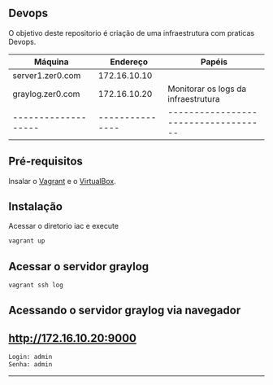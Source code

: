 ## Devops

O objetivo deste repositorio é criação de uma infraestrutura com praticas Devops.


| Máquina             | Endereço      | Papéis                             |
|---------------------|---------------|------------------------------------|
| server1.zer0.com    | 172.16.10.10  |                                    |
| graylog.zer0.com    | 172.16.10.20  | Monitorar os logs da infraestrutura|
|-------------------  |---------------|------------------------------------|

## Pré-requisitos

Insalar o [Vagrant](https://www.vagrantup.com/) e o [VirtualBox](https://www.virtualbox.org/).

Instalação
----------
Acessar o diretorio iac e execute
```bash
vagrant up 
```
## Acessar o servidor graylog
```bash
vagrant ssh log
```
## Acessando o servidor graylog via navegador
http://172.16.10.20:9000
----------------------------------
```bash
Login: admin
Senha: admin
```
----------------------------------
